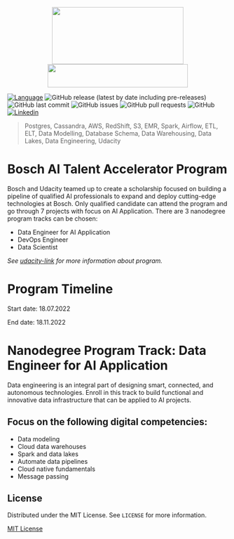 <p align="center">
  <img width="300" height="130" src="https://upload.wikimedia.org/wikipedia/de/thumb/3/31/Bosch-logotype.svg/300px-Bosch-logotype.svg.png">
  <img width="320" height="53" src="https://upload.wikimedia.org/wikipedia/commons/thumb/e/e8/Udacity_logo.svg/320px-Udacity_logo.svg.png">
</p>


<!-- Add buttons here -->
[![Language](https://img.shields.io/badge/Python-3.9%2B-brightgreen?style=flat&logo=Python)](https://www.python.org/downloads/release/python-365/) ![GitHub release (latest by date including pre-releases)](https://img.shields.io/github/v/release/DucAnh-Lai/Bosch-AI-Talent-Accelerator-Scholarship-Program?color=red&include_prereleases)
![GitHub last commit](https://img.shields.io/github/last-commit/DucAnh-Lai/Bosch-AI-Talent-Accelerator-Scholarship-Program?color=yellow)
![GitHub issues](https://img.shields.io/github/issues-raw/djanmagno/DucAnh-Lai/Bosch-AI-Talent-Accelerator-Scholarship-Program?color=orange)
![GitHub pull requests](https://img.shields.io/github/issues-pr/DucAnh-Lai/Bosch-AI-Talent-Accelerator-Scholarship-Program?color=blueviolet)
![GitHub](https://img.shields.io/github/license/DucAnh-Lai/Bosch-AI-Talent-Accelerator-Scholarship-Program?color=yellowgreen)
[![Linkedin](https://img.shields.io/badge/Linkedin-blue?style=flat&logo=Linkedin)]()


> Postgres, Cassandra, AWS, RedShift, S3, EMR, Spark, Airflow, ETL, ELT, Data Modelling, Database Schema, Data Warehousing, Data Lakes, Data Engineering, Udacity

# Bosch AI Talent Accelerator Program
Bosch and Udacity teamed up to create a scholarship focused on building a pipeline of qualified AI professionals to expand and deploy cutting-edge technologies at Bosch.
Only qualified candidate can attend the program and go through 7 projects with focus on AI Application.
There are 3 nanodegree program tracks can be chosen: 
* Data Engineer for AI Application
* DevOps Engineer
* Data Scientist

*See [udacity-link](https://www.udacity.com/scholarships/bosch-ai-talent-accelerator) for more information about program.*

# Program Timeline
Start date: 18.07.2022

End date: 18.11.2022

# Nanodegree Program Track: Data Engineer for AI Application 
Data engineering is an integral part of designing smart, connected, and autonomous technologies. Enroll in this track to build functional and innovative data infrastructure that can be applied to AI projects.
## Focus on the following digital competencies:
* Data modeling
* Cloud data warehouses
* Spark and data lakes
* Automate data pipelines
* Cloud native fundamentals
* Message passing

<!-- LICENSE -->

## License
Distributed under the MIT License. See `LICENSE` for more information.

[MIT License](https://opensource.org/licenses/MIT)

